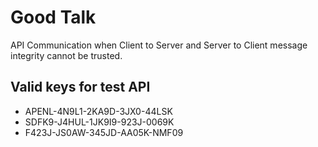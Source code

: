 # Good Talk
API Communication when Client to Server and Server to Client message integrity cannot be trusted.

## Valid keys for test API
- APENL-4N9L1-2KA9D-3JX0-44LSK
- SDFK9-J4HUL-1JK9I9-923J-0069K
- F423J-JS0AW-345JD-AA05K-NMF09

